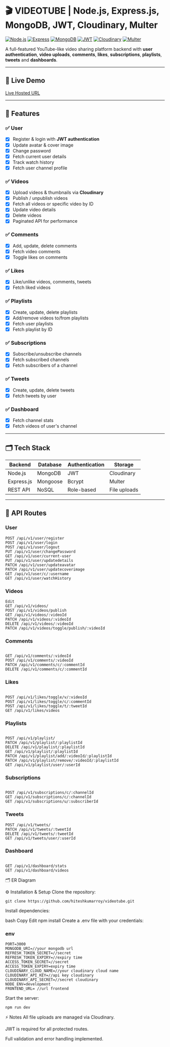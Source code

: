 # 🎬 VIDEOTUBE | Node.js, Express.js, MongoDB, JWT, Cloudinary, Multer

[![Node.js](https://img.shields.io/badge/Node.js-339933?style=for-the-badge&logo=node.js&logoColor=white)](https://nodejs.org/) 
[![Express](https://img.shields.io/badge/Express.js-000000?style=for-the-badge&logo=express&logoColor=white)](https://expressjs.com/)
[![MongoDB](https://img.shields.io/badge/MongoDB-47A248?style=for-the-badge&logo=mongodb&logoColor=white)](https://www.mongodb.com/)
[![JWT](https://img.shields.io/badge/JWT-000000?style=for-the-badge&logo=json-web-tokens&logoColor=white)](https://jwt.io/)
[![Cloudinary](https://img.shields.io/badge/Cloudinary-3C68B8?style=for-the-badge&logo=cloudinary&logoColor=white)](https://cloudinary.com/)
[![Multer](https://img.shields.io/badge/Multer-FFA500?style=for-the-badge)](https://www.npmjs.com/package/multer)

A full-featured YouTube-like video sharing platform backend with **user authentication**, **video uploads**, **comments**, **likes**, **subscriptions**, **playlists**, **tweets** and **dashboards**.

---

## 🚀 Live Demo
[Live Hosted URL](https://videotube-8zg7.onrender.com/)

---

## 📝 Features

### ✅ User
- [x] Register & login with **JWT authentication**
- [x] Update avatar & cover image
- [x] Change password
- [x] Fetch current user details
- [x] Track watch history
- [x] Fetch user channel profile

### ✅ Videos
- [x] Upload videos & thumbnails via **Cloudinary**
- [x] Publish / unpublish videos
- [x] Fetch all videos or specific video by ID
- [x] Update video details
- [x] Delete videos
- [x] Paginated API for performance

### ✅ Comments
- [x] Add, update, delete comments
- [x] Fetch video comments
- [x] Toggle likes on comments

### ✅ Likes
- [x] Like/unlike videos, comments, tweets
- [x] Fetch liked videos

### ✅ Playlists
- [x] Create, update, delete playlists
- [x] Add/remove videos to/from playlists
- [x] Fetch user playlists
- [x] Fetch playlist by ID

### ✅ Subscriptions
- [x] Subscribe/unsubscribe channels
- [x] Fetch subscribed channels
- [x] Fetch subscribers of a channel

### ✅ Tweets
- [x] Create, update, delete tweets
- [x] Fetch tweets by user

### ✅ Dashboard
- [x] Fetch channel stats
- [x] Fetch videos of user's channel

---

## 🗂 Tech Stack

| Backend        | Database       | Authentication | Storage       |
|----------------|----------------|----------------|---------------|
| Node.js        | MongoDB        | JWT            | Cloudinary    |
| Express.js     | Mongoose       | Bcrypt         | Multer        |
| REST API       | NoSQL          | Role-based     | File uploads  |

---

## 🔗 API Routes

### User
```http
POST /api/v1/user/register
POST /api/v1/user/login
POST /api/v1/user/logout
PUT /api/v1/user/changePassword
GET /api/v1/user/current-user
PUT /api/v1/user/updatedetails
PATCH /api/v1/user/updateavatar
PATCH /api/v1/user/updatecoverimage
GET /api/v1/user/c/:username
GET /api/v1/user/watchHistory
```

### Videos
```http
Edit
GET /api/v1/videos/
POST /api/v1/videos/publish
GET /api/v1/videos/:videoId
PATCH /api/v1/videos/:videoId
DELETE /api/v1/videos/:videoId
PATCH /api/v1/videos/toggle/publish/:videoId
```
### Comments

```http

GET /api/v1/comments/:videoId
POST /api/v1/comments/:videoId
PATCH /api/v1/comments/c/:commentId
DELETE /api/v1/comments/c/:commentId
```
### Likes
```http

POST /api/v1/likes/toggle/v/:videoId
POST /api/v1/likes/toggle/c/:commentId
POST /api/v1/likes/toggle/t/:tweetId
GET /api/v1/likes/videos
```
### Playlists
``` http

POST /api/v1/playlist/
PATCH /api/v1/playlist/:playlistId
DELETE /api/v1/playlist/:playlistId
GET /api/v1/playlist/:playlistId
PATCH /api/v1/playlist/add/:videoId/:playlistId
PATCH /api/v1/playlist/remove/:videoId/:playlistId
GET /api/v1/playlist/user/:userId
```
### Subscriptions
```http

POST /api/v1/subscriptions/c/:channelId
GET /api/v1/subscriptions/c/:channelId
GET /api/v1/subscriptions/u/:subscriberId
```
### Tweets
```http
POST /api/v1/tweets/
PATCH /api/v1/tweets/:tweetId
DELETE /api/v1/tweets/:tweetId
GET /api/v1/tweets/user/:userId
```
### Dashboard
```http

GET /api/v1/dashboard/stats
GET /api/v1/dashboard/videos
```
🗂 ER Diagram


⚙️ Installation & Setup
Clone the repository:
```http
git clone https://github.com/hiteshkumarroy/videotube.git
```
Install dependencies:

bash
Copy
Edit
npm install
Create a .env file with your credentials:

### env
```http
PORT=3000
MONGODB_URI=//your mongodb url
REFRESH_TOKEN_SECRET=//secret
REFRESH_TOKEN_EXPIRY=//expiry time
ACCESS_TOKEN_SECRET=//secret
ACCESS_TOKEN_EXPIRY=expiry time
CLOUDINARY_CLOUD_NAME=//your cloudinary cloud name
CLOUDINARY_API_KEY=//api key cloudinary
CLOUDINARY_API_SECRET=//secret cloudinary
NODE_ENV=development
FRONTEND_URL= //url frontend
```
Start the server:

```http
npm run dev
```
⚡ Notes
All file uploads are managed via Cloudinary.

JWT is required for all protected routes.

Full validation and error handling implemented.